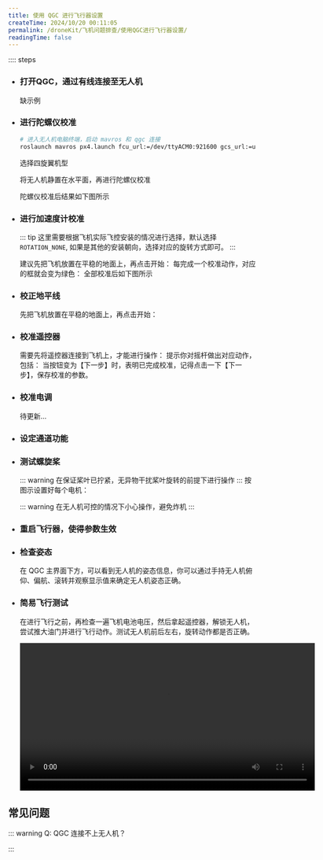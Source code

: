 ```yaml
---
title: 使用 QGC 进行飞行器设置
createTime: 2024/10/20 00:11:05
permalink: /droneKit/飞机问题排查/使用QGC进行飞行器设置/
readingTime: false
---
```


:::: steps

- ### 打开QGC，通过有线连接至无人机
    缺示例
    <!-- TODO(Derkai): 缺打开QGC，通过有线连接至无人机的示例 -->

- ### 进行陀螺仪校准
    ```bash
    # 进入无人机电脑终端，启动 mavros 和 qgc 连接
    roslaunch mavros px4.launch fcu_url:=/dev/ttyACM0:921600 gcs_url:=udp://:14556@QGC所在电脑的IP号:14550
    ```

    选择四旋翼机型
    <ImageCard image="https://emnavi-doc-img.oss-cn-beijing.aliyuncs.com/emnavi_assets/intro/qgc_step_9.png"/>

    将无人机静置在水平面，再进行陀螺仪校准
    <ImageCard image="https://emnavi-doc-img.oss-cn-beijing.aliyuncs.com/emnavi_assets/intro/qgc_step_10.png"/>

    陀螺仪校准后结果如下图所示
    <ImageCard image="https://emnavi-doc-img.oss-cn-beijing.aliyuncs.com/emnavi_assets/intro/qgc_step_11.png"/>

- ### 进行加速度计校准

    ::: tip 这里需要根据飞机实际飞控安装的情况进行选择，默认选择 `ROTATION_NONE`, 如果是其他的安装朝向，选择对应的旋转方式即可。
    :::

    建议先把飞机放置在平稳的地面上，再点击开始：
    <ImageCard image="https://emnavi-doc-img.oss-cn-beijing.aliyuncs.com/emnavi_assets/intro/qgc_step_15.png"/>
    <ImageCard image="https://emnavi-doc-img.oss-cn-beijing.aliyuncs.com/emnavi_assets/intro/qgc_step_12.png"/>
    每完成一个校准动作，对应的框就会变为绿色：
    <ImageCard image="https://emnavi-doc-img.oss-cn-beijing.aliyuncs.com/emnavi_assets/intro/qgc_step_13.png"/>
    全部校准后如下图所示
    <ImageCard image="https://emnavi-doc-img.oss-cn-beijing.aliyuncs.com/emnavi_assets/intro/qgc_step_14.png"/>


- ### 校正地平线
    先把飞机放置在平稳的地面上，再点击开始：
    <ImageCard image="https://emnavi-doc-img.oss-cn-beijing.aliyuncs.com/emnavi_assets/intro/qgc_step_16.png"/>


- ### 校准遥控器
    需要先将遥控器连接到飞机上，才能进行操作：
    <ImageCard image="https://emnavi-doc-img.oss-cn-beijing.aliyuncs.com/emnavi_assets/intro/qgc_step_17.png"/>
    提示你对摇杆做出对应动作，包括：
    <ImageCard image="https://emnavi-doc-img.oss-cn-beijing.aliyuncs.com/emnavi_assets/intro/qgc_step_21.png"/>
    当按钮变为【下一步】时，表明已完成校准，记得点击一下【下一步】，保存校准的参数。
    <ImageCard image="https://emnavi-doc-img.oss-cn-beijing.aliyuncs.com/emnavi_assets/intro/qgc_step_22.png"/>


- ### 校准电调
    待更新...

- ### 设定通道功能
    <ImageCard image="https://emnavi-doc-img.oss-cn-beijing.aliyuncs.com/emnavi_assets/intro/qgc_step_25.png"/>

- ### 测试螺旋桨
    ::: warning 在保证桨叶已拧紧，无异物干扰桨叶旋转的前提下进行操作
    :::
    按图示设置好每个电机：
    <ImageCard image="https://emnavi-doc-img.oss-cn-beijing.aliyuncs.com/emnavi_assets/intro/qgc_step_23.png"/>

    ::: warning 在无人机可控的情况下小心操作，避免炸机
    :::
    <ImageCard image="https://emnavi-doc-img.oss-cn-beijing.aliyuncs.com/emnavi_assets/intro/qgc_step_24.png"/>


- ### 重启飞行器，使得参数生效
    <ImageCard image="https://emnavi-doc-img.oss-cn-beijing.aliyuncs.com/emnavi_assets/intro/qgc_step_26.png"/>


- ### 检查姿态
    在 QGC 主界面下方，可以看到无人机的姿态信息，你可以通过手持无人机俯仰、偏航、滚转并观察显示值来确定无人机姿态正确。

- ### 简易飞行测试
    在进行飞行之前，再检查一遍飞机电池电压，然后拿起遥控器，解锁无人机，尝试推大油门并进行飞行动作。测试无人机前后左右，旋转动作都是否正确。

    <div>
    <video width="600" controls>
        <source src="https://emnavi-doc-img.oss-cn-beijing.aliyuncs.com/emnavi_video/intro/flight_demo.mp4" type="video/mp4" />
        您的浏览器不支持 video 标签。
    </video>
    </div>


## 常见问题

::: warning Q: QGC 连接不上无人机？



:::

